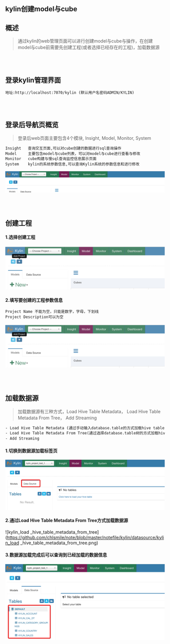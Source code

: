 ## kylin创建model与cube

## 概述
> 通过kylin的web管理页面可以进行创建model与cube与操作，在创建model与cube前需要先创建工程(或者选择已经存在的工程)，加载数据源

<br/>
<br/>

## 登录kylin管理界面
```html
地址:http://localhost:7070/kylin (默认用户名密码ADMIN/KYLIN)
```

<br/>
<br/>

## 登录后导航页概览
> 登录后web页面主要包含4个模块, Insight, Model, Monitor, System

```html
Insight   查询交互页面,可以对cube创建的数据进行sql查询操作
Model     主要包含model与cube列表，可以对model与cube进行查看与修改
Monitor   cube构建与慢sql查询监控信息展示页面
System    kylin的系统参数信息,可以查询Kylin系统的参数信息和进行修改
```

![kylin_web_navigation](https://github.com/chlsmile/note/blob/master/notefile/kylin/navigation/kylin_web_navigation.png)

<br/>
<br/>

## 创建工程

#### 1.选择创建工程
![kylin_add_project_index](https://github.com/chlsmile/note/blob/master/notefile/kylin/project/kylin_add_project_index.png)

#### 2.填写要创建的工程参数信息
```html
Project Name 不能为空，只能是数字，字母，下划线
Project Description可以为空
```
![kylin_add_project_index](https://github.com/chlsmile/note/blob/master/notefile/kylin/project/kylin_add_project_index.png)

<br/>
<br/>


## 加载数据源
> 加载数据源有三种方式，Load Hive Table Metadata， Load Hive Table Metadata From Tree， Add Streaming
```html
- Load Hive Table Metadata (通过手动输入database.table的方式加载hive table metadata)
- Load Hive Table Metadata From Tree(通过选择database.table树的方式加载hive table metadata)
- Add Streaming
```



#### 1.切换到数据源加载标签页
![kylin_data_source_index](https://github.com/chlsmile/note/blob/master/notefile/kylin/datasource/kylin_data_source_index.png)


#### 2.通过Load Hive Table Metadata From Tree方式加载数据源
![kylin_load _hive_table_metadata_from_tree](https://github.com/chlsmile/note/blob/master/notefile/kylin/datasource/kylin_load _hive_table_metadata_from_tree.png)


#### 3.数据源加载完成后可以查询到已经加载的数据信息
![kylin_view_data_source](https://github.com/chlsmile/note/blob/master/notefile/kylin/datasource/kylin_view_data_source.png)



<br/>
<br/>







